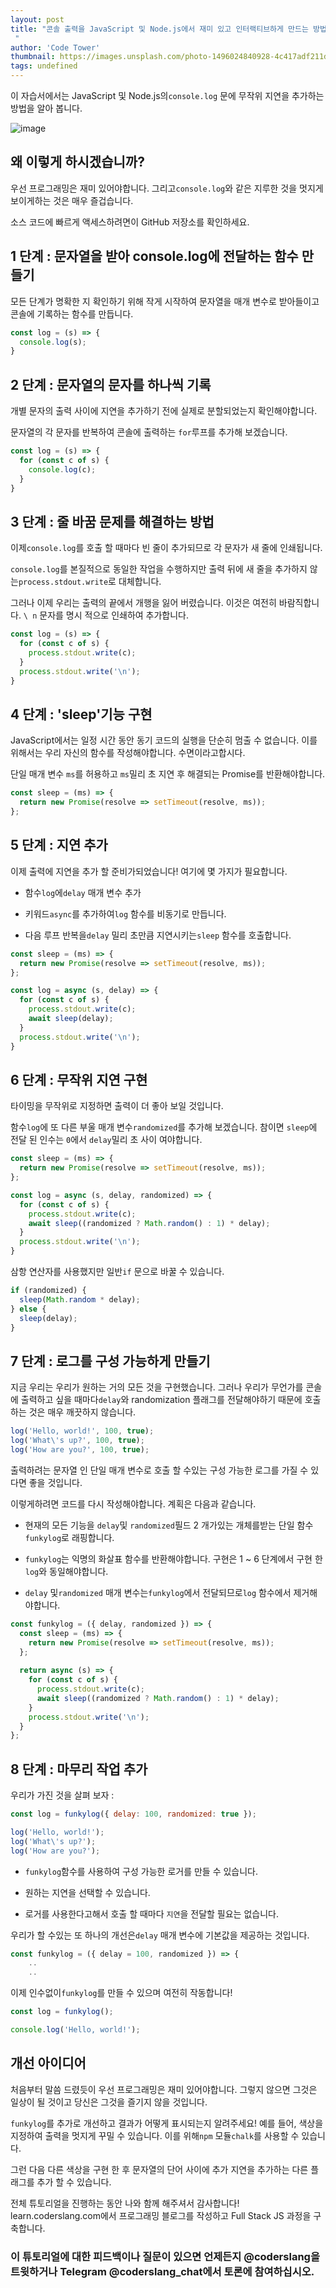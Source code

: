 ```yaml
---
layout: post
title: "콘솔 출력을 JavaScript 및 Node.js에서 재미 있고 인터랙티브하게 만드는 방법
 "
author: 'Code Tower'
thumbnail: https://images.unsplash.com/photo-1496024840928-4c417adf211d?crop=entropy&cs=tinysrgb&fit=max&fm=jpg&ixid=MXwxMTc3M3wwfDF8c2VhcmNofDJ8fGZ1bnxlbnwwfHx8&ixlib=rb-1.2.1&q=80&w=2000
tags: undefined
---
```



이 자습서에서는 JavaScript 및 Node.js의`console.log` 문에 무작위 지연을 추가하는 방법을 알아 봅니다.
 

![image](https://www.freecodecamp.org/news/content/images/2021/02/ezgif.com-gif-maker.gif)

## 왜 이렇게 하시겠습니까?
 

우선 프로그래밍은 재미 있어야합니다.
 그리고`console.log`와 같은 지루한 것을 멋지게 보이게하는 것은 매우 즐겁습니다.
 

소스 코드에 빠르게 액세스하려면이 GitHub 저장소를 확인하세요.
 

## 1 단계 : 문자열을 받아 console.log에 전달하는 함수 만들기
 

모든 단계가 명확한 지 확인하기 위해 작게 시작하여 문자열을 매개 변수로 받아들이고 콘솔에 기록하는 함수를 만듭니다.
 

```js
const log = (s) => {
  console.log(s);
}
```

## 2 단계 : 문자열의 문자를 하나씩 기록
 

개별 문자의 출력 사이에 지연을 추가하기 전에 실제로 분할되었는지 확인해야합니다.
 

문자열의 각 문자를 반복하여 콘솔에 출력하는 `for`루프를 추가해 보겠습니다.
 

```js
const log = (s) => {
  for (const c of s) {
    console.log(c);
  }
}
```

## 3 단계 : 줄 바꿈 문제를 해결하는 방법
 

이제`console.log`를 호출 할 때마다 빈 줄이 추가되므로 각 문자가 새 줄에 인쇄됩니다.
 

`console.log`를 본질적으로 동일한 작업을 수행하지만 출력 뒤에 새 줄을 추가하지 않는`process.stdout.write`로 대체합니다.
 

그러나 이제 우리는 출력의 끝에서 개행을 잃어 버렸습니다. 이것은 여전히 바람직합니다.
 `\ n` 문자를 명시 적으로 인쇄하여 추가합니다.
 

```js
const log = (s) => {
  for (const c of s) {
    process.stdout.write(c);
  }
  process.stdout.write('\n');
}
```

## 4 단계 : 'sleep'기능 구현
 

JavaScript에서는 일정 시간 동안 동기 코드의 실행을 단순히 멈출 수 없습니다.
 이를 위해서는 우리 자신의 함수를 작성해야합니다.
 수면이라고합시다.
 

단일 매개 변수 `ms`를 허용하고 `ms`밀리 초 지연 후 해결되는 Promise를 반환해야합니다.
 

```js
const sleep = (ms) => {
  return new Promise(resolve => setTimeout(resolve, ms));
};
```

## 5 단계 : 지연 추가
 

이제 출력에 지연을 추가 할 준비가되었습니다!
 여기에 몇 가지가 필요합니다.
 

- 함수`log`에`delay` 매개 변수 추가
 
- 키워드`async`를 추가하여`log` 함수를 비동기로 만듭니다.
 
- 다음 루프 반복을`delay` 밀리 초만큼 지연시키는`sleep` 함수를 호출합니다.
 

```js
const sleep = (ms) => {
  return new Promise(resolve => setTimeout(resolve, ms));
};

const log = async (s, delay) => {
  for (const c of s) {
    process.stdout.write(c);
    await sleep(delay);
  }
  process.stdout.write('\n');
}
```

## 6 단계 : 무작위 지연 구현
 

타이밍을 무작위로 지정하면 출력이 더 좋아 보일 것입니다.
 

함수`log`에 또 다른 부울 매개 변수`randomized`를 추가해 보겠습니다.
 참이면 `sleep`에 전달 된 인수는 `0`에서 `delay`밀리 초 사이 여야합니다.
 

```js
const sleep = (ms) => {
  return new Promise(resolve => setTimeout(resolve, ms));
};

const log = async (s, delay, randomized) => {
  for (const c of s) {
    process.stdout.write(c);
    await sleep((randomized ? Math.random() : 1) * delay);
  }
  process.stdout.write('\n');
}
```

삼항 연산자를 사용했지만 일반`if` 문으로 바꿀 수 있습니다.
 

```js
if (randomized) {
  sleep(Math.random * delay);
} else {
  sleep(delay);
}
```

## 7 단계 : 로그를 구성 가능하게 만들기
 

지금 우리는 우리가 원하는 거의 모든 것을 구현했습니다.
 그러나 우리가 무언가를 콘솔에 출력하고 싶을 때마다`delay`와 randomization 플래그를 전달해야하기 때문에 호출하는 것은 매우 깨끗하지 않습니다.
 

```js
log('Hello, world!', 100, true);
log('What\'s up?', 100, true);
log('How are you?', 100, true);
```

출력하려는 문자열 인 단일 매개 변수로 호출 할 수있는 구성 가능한 로그를 가질 수 있다면 좋을 것입니다.
 

이렇게하려면 코드를 다시 작성해야합니다.
 계획은 다음과 같습니다.
 

- 현재의 모든 기능을 `delay`및 `randomized`필드 2 개가있는 개체를받는 단일 함수 `funkylog`로 래핑합니다.
 
- `funkylog`는 익명의 화살표 함수를 반환해야합니다.
 구현은 1 ~ 6 단계에서 구현 한`log`와 동일해야합니다.
 
- `delay` 및`randomized` 매개 변수는`funkylog`에서 전달되므로`log` 함수에서 제거해야합니다.
 

```js
const funkylog = ({ delay, randomized }) => {
  const sleep = (ms) => {
    return new Promise(resolve => setTimeout(resolve, ms));
  };
    
  return async (s) => {
    for (const c of s) {
      process.stdout.write(c);
      await sleep((randomized ? Math.random() : 1) * delay);
    }
    process.stdout.write('\n');
  }
};
```

## 8 단계 : 마무리 작업 추가
 

우리가 가진 것을 살펴 보자 :
 

```js
const log = funkylog({ delay: 100, randomized: true });

log('Hello, world!');
log('What\'s up?');
log('How are you?');
```

- `funkylog`함수를 사용하여 구성 가능한 로거를 만들 수 있습니다.
 
- 원하는 지연을 선택할 수 있습니다.
 
- 로거를 사용한다고해서 호출 할 때마다 `지연`을 전달할 필요는 없습니다.
 

우리가 할 수있는 또 하나의 개선은`delay` 매개 변수에 기본값을 제공하는 것입니다.
 

```js
const funkylog = ({ delay = 100, randomized }) => {
    ..
    ..
```

이제 인수없이`funkylog`를 만들 수 있으며 여전히 작동합니다!
 

```js
const log = funkylog();

console.log('Hello, world!');
```

## 개선 아이디어
 

처음부터 말씀 드렸듯이 우선 프로그래밍은 재미 있어야합니다.
 그렇지 않으면 그것은 일상이 될 것이고 당신은 그것을 즐기지 않을 것입니다.
 

`funkylog`를 추가로 개선하고 결과가 어떻게 표시되는지 알려주세요!
 예를 들어, 색상을 지정하여 출력을 멋지게 꾸밀 수 있습니다.
 이를 위해`npm` 모듈`chalk`를 사용할 수 있습니다.
 

그런 다음 다른 색상을 구현 한 후 문자열의 단어 사이에 추가 지연을 추가하는 다른 플래그를 추가 할 수 있습니다.
 

전체 튜토리얼을 진행하는 동안 나와 함께 해주셔서 감사합니다!
learn.coderslang.com에서 프로그래밍 블로그를 작성하고 Full Stack JS 과정을 구축합니다.
 

### 이 튜토리얼에 대한 피드백이나 질문이 있으면 언제든지 @coderslang을 트윗하거나 Telegram @coderslang_chat에서 토론에 참여하십시오.
 